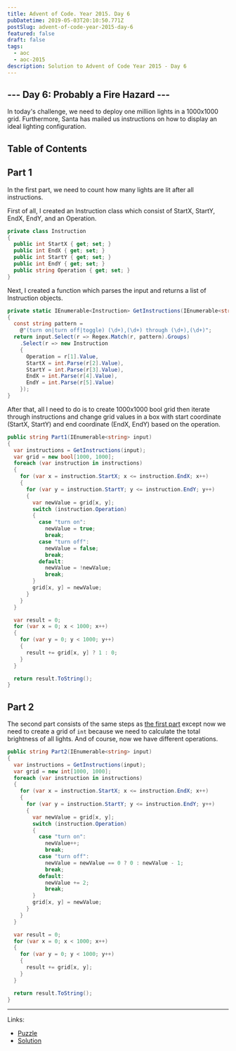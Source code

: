 ```yaml
---
title: Advent of Code. Year 2015. Day 6
pubDatetime: 2019-05-03T20:10:50.771Z
postSlug: advent-of-code-year-2015-day-6
featured: false
draft: false
tags:
  - aoc
  - aoc-2015
description: Solution to Advent of Code Year 2015 - Day 6
---
```


## --- Day 6: Probably a Fire Hazard ---

In today's challenge, we need to deploy one million lights in a 1000x1000 grid. Furthermore, Santa has mailed us instructions on how to display an ideal lighting configuration.

## Table of Contents

## Part 1

In the first part, we need to count how many lights are lit after all instructions.

First of all, I created an Instruction class which consist of StartX, StartY, EndX, EndY, and an Operation.

```csharp
private class Instruction
{
  public int StartX { get; set; }
  public int EndX { get; set; }
  public int StartY { get; set; }
  public int EndY { get; set; }
  public string Operation { get; set; }
}
```

Next, I created a function which parses the input and returns a list of Instruction objects.

```csharp
private static IEnumerable<Instruction> GetInstructions(IEnumerable<string> input)
{
  const string pattern =
    @"(turn on|turn off|toggle) (\d+),(\d+) through (\d+),(\d+)";
  return input.Select(r => Regex.Match(r, pattern).Groups)
    .Select(r => new Instruction
    {
      Operation = r[1].Value,
      StartX = int.Parse(r[2].Value),
      StartY = int.Parse(r[3].Value),
      EndX = int.Parse(r[4].Value),
      EndY = int.Parse(r[5].Value)
    });
}
```

After that, all I need to do is to create 1000x1000 bool grid then iterate through instructions and change grid values in a box with start coordinate (StartX, StartY) and end coordinate (EndX, EndY) based on the operation.

```csharp
public string Part1(IEnumerable<string> input)
{
  var instructions = GetInstructions(input);
  var grid = new bool[1000, 1000];
  foreach (var instruction in instructions)
  {
    for (var x = instruction.StartX; x <= instruction.EndX; x++)
    {
      for (var y = instruction.StartY; y <= instruction.EndY; y++)
      {
        var newValue = grid[x, y];
        switch (instruction.Operation)
        {
          case "turn on":
            newValue = true;
            break;
          case "turn off":
            newValue = false;
            break;
          default:
            newValue = !newValue;
            break;
        }
        grid[x, y] = newValue;
      }
    }
  }

  var result = 0;
  for (var x = 0; x < 1000; x++)
  {
    for (var y = 0; y < 1000; y++)
    {
      result += grid[x, y] ? 1 : 0;
    }
  }

  return result.ToString();
}
```

## Part 2

The second part consists of the same steps as [the first part](#part-1) except now we need to create a grid of `int` because we need to calculate the total brightness of all lights. And of course, now we have different operations.

```csharp
public string Part2(IEnumerable<string> input)
{
  var instructions = GetInstructions(input);
  var grid = new int[1000, 1000];
  foreach (var instruction in instructions)
  {
    for (var x = instruction.StartX; x <= instruction.EndX; x++)
    {
      for (var y = instruction.StartY; y <= instruction.EndY; y++)
      {
        var newValue = grid[x, y];
        switch (instruction.Operation)
        {
          case "turn on":
            newValue++;
            break;
          case "turn off":
            newValue = newValue == 0 ? 0 : newValue - 1;
            break;
          default:
            newValue += 2;
            break;
        }
        grid[x, y] = newValue;
      }
    }
  }

  var result = 0;
  for (var x = 0; x < 1000; x++)
  {
    for (var y = 0; y < 1000; y++)
    {
      result += grid[x, y];
    }
  }

  return result.ToString();
}
```

---

Links:

- [Puzzle](https://adventofcode.com/2015/day/6)
- [Solution](https://github.com/PDmatrix/advent-of-code/tree/master/CSharp/Solutions/2015/6)
